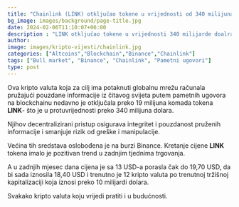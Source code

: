 ```yaml
---
title: "Chainlink (LINK) otključao tokene u vrijednosti od 340 milijuna dolara"
bg_image: images/background/page-title.jpg
date: 2024-02-06T11:10:07+06:00
description : "LINK otključao tokene u vrijednosti 340 milijarde doalra"
author: 
image: images/kripto-vijesti/chainlink.jpg
categories: ["Altcoins","Blockchain","Binance","Chainlink"]
tags: ["Bull market", "Binance", "Chainlink", "Pametni ugovori"]
type: post
---
```


Ova kripto valuta koja za cilj ima potaknuti globalnu mrežu računala pružajući pouzdane informacije iz čitavog svijeta putem pametnih ugovora na blockchainu nedavno je otključala preko 19 milijuna komada tokena **LINK**- što je u protuvrijednosti preko 340 milijuna dolara.

Njihov decentralizirani pristup osigurava integritet i pouzdanost pruženih informacije i smanjuje rizik od greške i manipulacije.


Većina tih sredstava oslobođena je na burzi Binance.
Kretanje cijene **LINK** tokena imalo je pozitivan trend u zadnjim tjednima trgovanja. 

A u zadnjih mjesec dana cijena je sa 13 USD-a porasla čak do 19,70 USD, da bi sada iznosila 18,40 USD i trenutno je 12 kripto valuta po trenutnoj tržišnoj kapitalizaciji koja iznosi preko 10 milijardi dolara.

Svakako kripto valuta koju vrijedi pratiti i u budućnosti.



